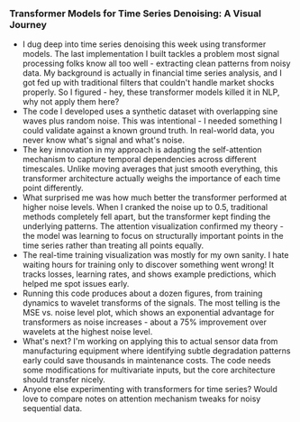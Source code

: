 ### Transformer Models for Time Series Denoising: A Visual Journey
- I dug deep into time series denoising this week using transformer models. The last implementation I built tackles a problem most signal processing folks know all too well - extracting clean patterns from noisy data.
My background is actually in financial time series analysis, and I got fed up with traditional filters that couldn't handle market shocks properly. So I figured - hey, these transformer models killed it in NLP, why not apply them here?
- The code I developed uses a synthetic dataset with overlapping sine waves plus random noise. This was intentional - I needed something I could validate against a known ground truth. In real-world data, you never know what's signal and what's noise.
- The key innovation in my approach is adapting the self-attention mechanism to capture temporal dependencies across different timescales. Unlike moving averages that just smooth everything, this transformer architecture actually weighs the importance of each time point differently.
- What surprised me was how much better the transformer performed at higher noise levels. When I cranked the noise up to 0.5, traditional methods completely fell apart, but the transformer kept finding the underlying patterns. The attention visualization confirmed my theory - the model was learning to focus on structurally important points in the time series rather than treating all points equally.
- The real-time training visualization was mostly for my own sanity. I hate waiting hours for training only to discover something went wrong! It tracks losses, learning rates, and shows example predictions, which helped me spot issues early.
- Running this code produces about a dozen figures, from training dynamics to wavelet transforms of the signals. The most telling is the MSE vs. noise level plot, which shows an exponential advantage for transformers as noise increases - about a 75% improvement over wavelets at the highest noise level.
- What's next? I'm working on applying this to actual sensor data from manufacturing equipment where identifying subtle degradation patterns early could save thousands in maintenance costs. The code needs some modifications for multivariate inputs, but the core architecture should transfer nicely.
- Anyone else experimenting with transformers for time series? Would love to compare notes on attention mechanism tweaks for noisy sequential data.
